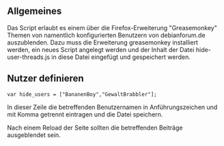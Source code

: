 ## Allgemeines

Das Script erlaubt es einem über die Firefox-Erweiterung "Greasemonkey" 
Themen von namentlich konfigurierten Benutzern von debianforum.de auszublenden. 
Dazu muss die Erweiterung greasemonkey installiert werden, ein neues Script angelegt 
werden und der Inhalt der Datei hide-user-threads.js in diese Datei 
eingefügt und gespeichert werden.

## Nutzer definieren

```var hide_users = ["BananenBoy","GewaltBrabbler"];```

In dieser Zeile die betreffenden Benutzernamen in Anführungszeichen und 
mit Komma getrennt eintragen und die Datei speichern.

Nach einem Reload der Seite sollten die betreffenden Beiträge ausgeblendet sein.
